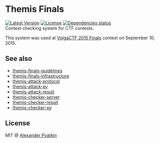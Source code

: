 # Themis Finals
[![Latest Version](https://img.shields.io/github/release/aspyatkin/themis-finals.svg?style=flat-square)](https://github.com/aspyatkin/themis-finals/releases)
[![License](https://img.shields.io/github/license/aspyatkin/themis-finals.svg?style=flat-square)](https://github.com/aspyatkin/themis-finals/blob/master/LICENSE)
[![Dependencies status](https://img.shields.io/gemnasium/aspyatkin/themis-finals.svg?style=flat-square)](https://gemnasium.com/aspyatkin/themis-finals)  
Contest checking system for CTF contests.

This system was used at [VolgaCTF 2015 Finals](http://volgactf.ru) contest on September 10, 2015.

## See also
- [themis-finals-guidelines](https://github.com/aspyatkin/themis-finals-guidelines)
- [themis-finals-infrastructure](https://github.com/aspyatkin/themis-finals-infrastructure)
- [themis-attack-protocol](https://github.com/aspyatkin/themis-attack-protocol)
- [themis-attack-py](https://github.com/aspyatkin/themis-attack-py)
- [themis-attack-result](https://github.com/aspyatkin/themis-attack-result)
- [themis-checker-server](https://github.com/aspyatkin/themis-checker-server)
- [themis-checker-result](https://github.com/aspyatkin/themis-checker-result)
- [themis-checker-py](https://github.com/aspyatkin/themis-checker-py)

## License
MIT @ [Alexander Pyatkin](https://github.com/aspyatkin)

